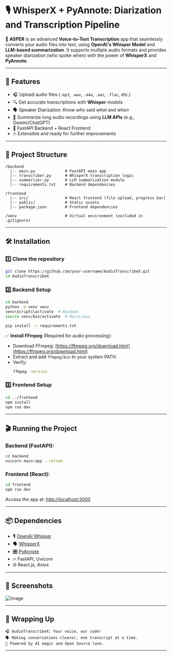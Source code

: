 # 🎙️ WhisperX + PyAnnote: Diarization and Transcription Pipeline

🎯 **ASPER** is an advanced **Voice-to-Text Transcription** app that seamlessly converts your audio files into text, using **OpenAI's Whisper Model** and **LLM-based summarization**. It supports multiple audio formats and provides speaker diarization (who spoke when) with the power of **WhisperX** and **PyAnnote**.

---

## 📌 Features

- 🎧 Upload audio files (`.mp3`, `.wav`, `.m4a`, `.aac`, `.flac`, etc.)
- 🔍 Get accurate transcriptions with **Whisper** models
- 🗣️ Speaker Diarization: Know *who* said *what* and *when*
- 📑 Summarize long audio recordings using **LLM APIs** (e.g., Gemini/ChatGPT)
- 🧱 FastAPI Backend + React Frontend
- 🔥 Extensible and ready for further improvements

---

## 🚀 Project Structure

```
/backend
  |-- main.py             # FastAPI main app
  |-- transcriber.py      # WhisperX transcription logic
  |-- summarizer.py       # LLM summarization module
  |-- requirements.txt    # Backend dependencies

/frontend
  |-- src/                # React frontend (file upload, progress bar)
  |-- public/             # Static assets
  |-- package.json        # Frontend dependencies

/venv                     # Virtual environment (excluded in .gitignore)
```

---

## 🛠️ Installation

### 1️⃣ Clone the repository

```bash
git clone https://github.com/your-username/AudioTranscribeX.git
cd AudioTranscribeX
```

### 2️⃣ Backend Setup

```bash
cd backend
python -m venv venv
venv\Scripts\activate  # Windows
source venv/bin/activate  # Mac/Linux

pip install -r requirements.txt
```

✅ **Install FFmpeg** (Required for audio processing):

- Download FFmpeg: [https://ffmpeg.org/download.html](https://ffmpeg.org/download.html)
- Extract and add `ffmpeg/bin` to your system PATH.
- Verify:
  ```bash
  ffmpeg -version
  ```
  
### 3️⃣ Frontend Setup

```bash
cd ../frontend
npm install
npm run dev
```

---

## 🎬 Running the Project

### Backend (FastAPI):
```bash
cd backend
uvicorn main:app --reload
```

### Frontend (React):
```bash
cd frontend
npm run dev
```

Access the app at: [http://localhost:3000](http://localhost:3000)

---

## 📦 Dependencies

- 🎙️ [OpenAI Whisper](https://github.com/openai/whisper)
- 🗣️ [WhisperX](https://github.com/m-bain/whisperx)
- 🎛️ [PyAnnote](https://github.com/pyannote/pyannote-audio)
- 🔥 FastAPI, Uvicorn
- 🌐 React.js, Axios

---

## 📸 Screenshots

![image](https://github.com/user-attachments/assets/c403cd2c-17c8-4fbc-bba9-eb82d184816c)

---

## 🌟 Wrapping Up

```
🎧 AudioTranscribeX: Your voice, our code!
🗣️ Making conversations clearer, one transcript at a time.
🤖 Powered by AI magic and Open Source love.
```
---




